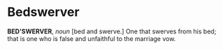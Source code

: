 # Bedswerver

**BED'SWERVER**, _noun_ \[bed and swerve.\] One that swerves from his bed; that is one who is false and unfaithful to the marriage vow.